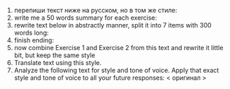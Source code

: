 1. перепиши текст ниже на русском, но в том же стиле:
2. write me a 50 words summary for each exercise:
3. rewrite text below in abstractly manner, split it into 7 items with 300 words long:
4. finish ending:
5. now combine Exercise 1 and Exercise 2 from this text and rewrite it little bit, but keep the same style
6. Translate text using this style.
7. Analyze the following text for style and tone of voice. Apply that exact style and tone of voice to all your future responses: < оригинал >
